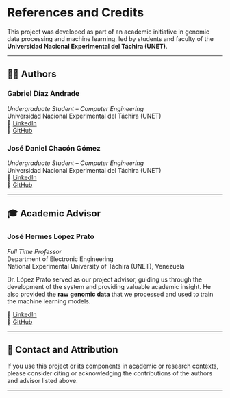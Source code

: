 # References and Credits

This project was developed as part of an academic initiative in genomic data processing and machine learning, led by students and faculty of the **Universidad Nacional Experimental del Táchira (UNET)**.

---

## 👨‍💻 Authors

### Gabriel Díaz Andrade  
*Undergraduate Student – Computer Engineering*  
Universidad Nacional Experimental del Táchira (UNET)  
📎 [LinkedIn](https://www.linkedin.com/in/gabrieldiazandrade/)  
📁 [GitHub](https://github.com/gda1712/)

### José Daniel Chacón Gómez  
*Undergraduate Student – Computer Engineering*  
Universidad Nacional Experimental del Táchira (UNET)  
📎 [LinkedIn](https://www.linkedin.com/in/jose-daniel-chacon-gomez/)  
📁 [GitHub](https://github.com/josedanielchg)

---

## 🎓 Academic Advisor

### José Hermes López Prato  
*Full Time Professor*  
Department of Electronic Engineering  
National Experimental University of Táchira (UNET), Venezuela

Dr. López Prato served as our project advisor, guiding us through the development of the system and providing valuable academic insight. He also provided the **raw genomic data** that we processed and used to train the machine learning models.

📎 [LinkedIn](https://www.linkedin.com/in/jose-lopez-prato/)  
📁 [GitHub](https://github.com/jose-lopez)

---

## 🔗 Contact and Attribution

If you use this project or its components in academic or research contexts, please consider citing or acknowledging the contributions of the authors and advisor listed above.

---


